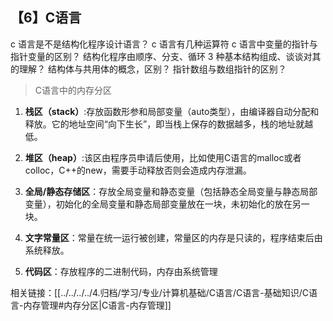 ## 【6】C语言

c 语言是不是结构化程序设计语言？
c 语言有几种运算符
c 语言中变量的指针与指针变量的区别？
结构化程序由顺序、分支、循环 3 种基本结构组成、谈谈对其的理解？
结构体与共用体的概念，区别？
指针数组与数组指针的区别？


> C语言中的内存分区

1. **栈区（stack）**:存放函数形参和局部变量（auto类型），由编译器自动分配和释放。它的地址空间“向下生长”，即当栈上保存的数据越多，栈的地址就越低。

2. **堆区（heap）**:该区由程序员申请后使用，比如使用C语言的malloc或者colloc，C++的new，需要手动释放否则会造成内存泄漏。

3. **全局/静态存储区**：存放全局变量和静态变量（包括静态全局变量与静态局部变量），初始化的全局变量和静态局部变量放在一块，未初始化的放在另一块。

4. **文字常量区**：常量在统一运行被创建，常量区的内存是只读的，程序结束后由系统释放。

5. **代码区**：存放程序的二进制代码，内存由系统管理

相关链接：[[../../../../4.归档/学习/专业/计算机基础/C语言/C语言-基础知识/C语言-内存管理#内存分区|C语言-内存管理]]